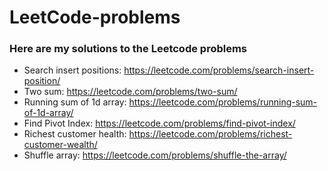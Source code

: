 # LeetCode-problems
### Here are my solutions to the Leetcode problems


- Search insert positions: https://leetcode.com/problems/search-insert-position/
- Two sum: https://leetcode.com/problems/two-sum/
- Running sum of 1d array: https://leetcode.com/problems/running-sum-of-1d-array/
- Find Pivot Index: https://leetcode.com/problems/find-pivot-index/
- Richest customer health: https://leetcode.com/problems/richest-customer-wealth/
- Shuffle array: https://leetcode.com/problems/shuffle-the-array/
